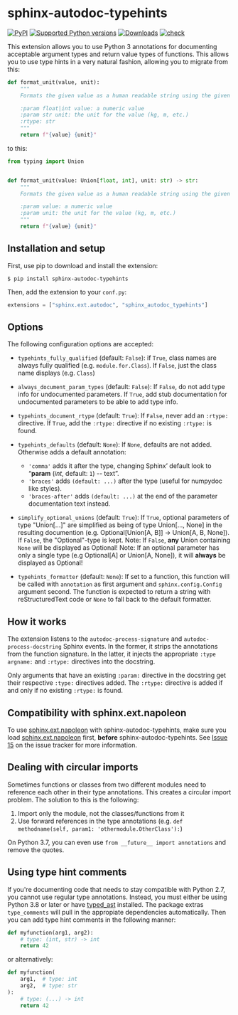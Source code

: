 # sphinx-autodoc-typehints

[![PyPI](https://img.shields.io/pypi/v/sphinx-autodoc-typehints?style=flat-square)](https://pypi.org/project/sphinx-autodoc-typehints/)
[![Supported Python
versions](https://img.shields.io/pypi/pyversions/sphinx-autodoc-typehints.svg)](https://pypi.org/project/sphinx-autodoc-typehints/)
[![Downloads](https://pepy.tech/badge/sphinx-autodoc-typehints/month)](https://pepy.tech/project/sphinx-autodoc-typehints/month)
[![check](https://github.com/tox-dev/sphinx-autodoc-typehints/actions/workflows/check.yml/badge.svg)](https://github.com/tox-dev/sphinx-autodoc-typehints/actions/workflows/check.yml)

This extension allows you to use Python 3 annotations for documenting acceptable argument types and return value types
of functions. This allows you to use type hints in a very natural fashion, allowing you to migrate from this:

```python
def format_unit(value, unit):
    """
    Formats the given value as a human readable string using the given units.

    :param float|int value: a numeric value
    :param str unit: the unit for the value (kg, m, etc.)
    :rtype: str
    """
    return f"{value} {unit}"
```

to this:

```python
from typing import Union


def format_unit(value: Union[float, int], unit: str) -> str:
    """
    Formats the given value as a human readable string using the given units.

    :param value: a numeric value
    :param unit: the unit for the value (kg, m, etc.)
    """
    return f"{value} {unit}"
```

## Installation and setup

First, use pip to download and install the extension:

    $ pip install sphinx-autodoc-typehints

Then, add the extension to your `conf.py`:

```python
extensions = ["sphinx.ext.autodoc", "sphinx_autodoc_typehints"]
```

## Options

The following configuration options are accepted:

- `typehints_fully_qualified` (default: `False`): if `True`, class names are always fully qualified (e.g.
  `module.for.Class`). If `False`, just the class name displays (e.g. `Class`)
- `always_document_param_types` (default: `False`): If `False`, do not add type info for undocumented parameters. If
  `True`, add stub documentation for undocumented parameters to be able to add type info.
- `typehints_document_rtype` (default: `True`): If `False`, never add an `:rtype:` directive. If `True`, add the
  `:rtype:` directive if no existing `:rtype:` is found.
- `typehints_defaults` (default: `None`): If `None`, defaults are not added. Otherwise adds a default annotation:

  - `'comma'` adds it after the type, changing Sphinx’ default look to “**param** (_int_, default: `1`) -- text”.
  - `'braces'` adds `(default: ...)` after the type (useful for numpydoc like styles).
  - `'braces-after'` adds `(default: ...)` at the end of the parameter documentation text instead.

- `simplify_optional_unions` (default: `True`): If `True`, optional parameters of type \"Union\[\...\]\" are simplified
  as being of type Union\[\..., None\] in the resulting documention (e.g. Optional\[Union\[A, B\]\] -\> Union\[A, B,
  None\]). If `False`, the \"Optional\"-type is kept. Note: If `False`, **any** Union containing `None` will be
  displayed as Optional! Note: If an optional parameter has only a single type (e.g Optional\[A\] or Union\[A, None\]),
  it will **always** be displayed as Optional!
- `typehints_formatter` (default: `None`): If set to a function, this function will be called with `annotation` as first
  argument and `sphinx.config.Config` argument second. The function is expected to return a string with reStructuredText
  code or `None` to fall back to the default formatter.

## How it works

The extension listens to the `autodoc-process-signature` and `autodoc-process-docstring` Sphinx events. In the former,
it strips the annotations from the function signature. In the latter, it injects the appropriate `:type argname:` and
`:rtype:` directives into the docstring.

Only arguments that have an existing `:param:` directive in the docstring get their respective `:type:` directives
added. The `:rtype:` directive is added if and only if no existing `:rtype:` is found.

## Compatibility with sphinx.ext.napoleon

To use [sphinx.ext.napoleon](http://www.sphinx-doc.org/en/stable/ext/napoleon.html) with sphinx-autodoc-typehints, make
sure you load [sphinx.ext.napoleon](http://www.sphinx-doc.org/en/stable/ext/napoleon.html) first, **before**
sphinx-autodoc-typehints. See [Issue 15](https://github.com/agronholm/sphinx-autodoc-typehints/issues/15) on the issue
tracker for more information.

## Dealing with circular imports

Sometimes functions or classes from two different modules need to reference each other in their type annotations. This
creates a circular import problem. The solution to this is the following:

1.  Import only the module, not the classes/functions from it
2.  Use forward references in the type annotations (e.g. `def methodname(self, param1: 'othermodule.OtherClass'):`)

On Python 3.7, you can even use `from __future__ import annotations` and remove the quotes.

## Using type hint comments

If you\'re documenting code that needs to stay compatible with Python 2.7, you cannot use regular type annotations.
Instead, you must either be using Python 3.8 or later or have [typed_ast](https://pypi.org/project/typed-ast/)
installed. The package extras `type_comments` will pull in the appropiate dependencies automatically. Then you can add
type hint comments in the following manner:

```python
def myfunction(arg1, arg2):
    # type: (int, str) -> int
    return 42
```

or alternatively:

```python
def myfunction(
    arg1,  # type: int
    arg2,  # type: str
):
    # type: (...) -> int
    return 42
```
